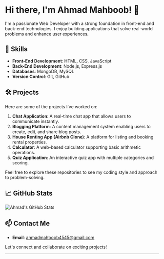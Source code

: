 # Hi there, I'm Ahmad Mahboob! 👋

I'm a passionate Web Developer with a strong foundation in front-end and back-end technologies. I enjoy building applications that solve real-world problems and enhance user experiences.

## 🚀 Skills

- **Front-End Development**: HTML, CSS, JavaScript
- **Back-End Development**: Node.js, Express.js
- **Databases**: MongoDB, MySQL
- **Version Control**: Git, GitHub

## 🛠️ Projects

Here are some of the projects I've worked on:

1. **Chat Application**: A real-time chat app that allows users to communicate instantly.
2. **Blogging Platform**: A content management system enabling users to create, edit, and share blog posts.
3. **House Renting App (Airbnb Clone)**: A platform for listing and booking rental properties.
4. **Calculator**: A web-based calculator supporting basic arithmetic operations.
5. **Quiz Application**: An interactive quiz app with multiple categories and scoring. 

Feel free to explore these repositories to see my coding style and approach to problem-solving.

## 📈 GitHub Stats

![Ahmad's GitHub Stats](https://github-readme-stats.vercel.app/api?username=Ahmad-Mahboob&show_icons=true&theme=radical)

## 📫 Contact Me

- **Email**: [ahmadmahboob4545@gmail.com](mailto:ahmadmahboob4545@gmail.com)

Let's connect and collaborate on exciting projects!

---


<!---
Ahmad-Mahboob/Ahmad-Mahboob is a ✨ special ✨ repository because its `README.md` (this file) appears on your GitHub profile.
You can click the Preview link to take a look at your changes.
--->
